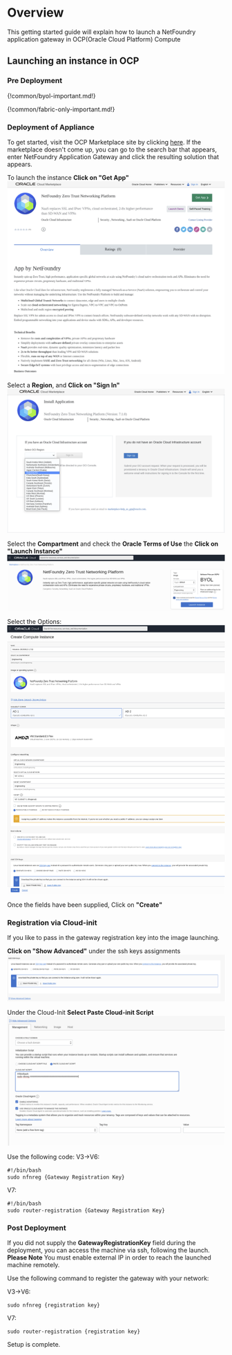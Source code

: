 # Overview
This getting started guide will explain how to launch a NetFoundry application gateway in OCP(Oracle Cloud Platform) Compute


## Launching an instance in OCP

### Pre Deployment

{!common/byol-important.md!}

{!common/fabric-only-important.md!}

### Deployment of Appliance

To get started, visit the OCP Marketplace site by clicking [here](https://cloudmarketplace.oracle.com/marketplace/en_US/listing/82445301). 
If the marketplace doesn't come up, you can go to the search bar that appears, enter NetFoundry Application Gateway and click the resulting solution that appears.

To launch the instance **Click on "Get App"**
![Image](../../images/OCPLaunch.png)

Select a **Region**, and **Click on "Sign In"**
![Image](../../images/OCPRegionSelection.png)

Select the **Compartment** and check the **Oracle Terms of Use** the **Click on "Launch Instance"**
![Image](../../images/OCPLaunchButton.png)

Select the Options:
![Image](../../images/OCPLaunchOptions.png)

Once the fields have been supplied, Click on **"Create"**

### Registration via Cloud-init

If you like to pass in the gateway registration key into the image launching.

**Click on "Show Advanced"** under the ssh keys assignments
![Image](../../images/OCPShowAdvanced.png)

Under the Cloud-Init **Select Paste Cloud-init Script**
![Image](../../images/OCPCloudInit.png)

Use the following code:
V3->V6:
```
#!/bin/bash
sudo nfnreg {Gateway Registration Key}
```
V7:
```
#!/bin/bash
sudo router-registration {Gateway Registration Key}
```

### Post Deployment

If you did not supply the **GatewayRegistrationKey** field during the deployment, you can access the machine via ssh, following the launch.  **Please Note** You must enable external IP in order to reach the launched machine remotely. 

Use the following command to register the gateway with your network:

V3->V6: 
```
sudo nfnreg {registration key}
```
V7: 
```
sudo router-registration {registration key}
```

Setup is complete.

